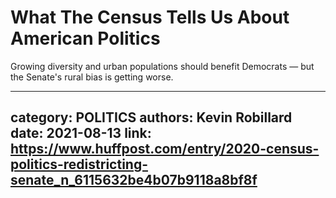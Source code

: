 # What The Census Tells Us About American Politics

Growing diversity and urban populations should benefit Democrats — but the Senate's rural bias is getting worse.

---
category: POLITICS
authors: Kevin Robillard
date: 2021-08-13
link: https://www.huffpost.com/entry/2020-census-politics-redistricting-senate_n_6115632be4b07b9118a8bf8f
---

